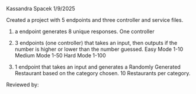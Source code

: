 Kassandra Spacek
1/9/2025

Created a project with 5 endpoints and three controller and service files.
1. a endpoint generates 8 unique responses. One controller
2. 3 endpoints (one controller) that takes an input, then outputs if the number is higher or lower than the number guessed.
Easy Mode 1-10
Medium Mode 1-50
Hard Mode 1-100

3. 1 endpoint that takes an input and generates a Randomly Generated Restaurant based on the category chosen. 10 Restaurants per category.

Reviewed by: 